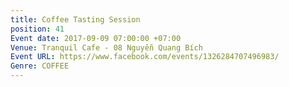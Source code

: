 ```yaml
---
title: Coffee Tasting Session
position: 41
Event date: 2017-09-09 07:00:00 +07:00
Venue: Tranquil Cafe - 08 Nguyễn Quang Bích
Event URL: https://www.facebook.com/events/1326284707496983/
Genre: COFFEE
---
```


